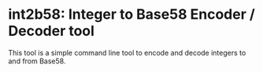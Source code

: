 int2b58: Integer to Base58 Encoder / Decoder tool
===

This tool is a simple command line tool to encode and decode integers to and from Base58.
